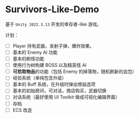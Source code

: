 ﻿# Survivors-Like-Demo

基于 `Unity 2022.3.13` 开发的幸存者-like 游戏。

计划：
+ ☐ Player 持有武器，发射子弹，爆炸效果。
+ ☐ 基本的 Enemy AI 功能
+ ☐ 基本的刷怪功能
+ ☐ 使用行为树构建 BOSS 以及精英怪 AI
+ ☐ **可拾取物品**的功能（包括 Enemy 的掉落物，随机刷新的血包）
+ ☐ 经验系统（单纯包含升级）
+ ☐ 基本的 Buff 系统，在升级时弹出增益选项
+ ☐ 基本的初始房间，可对话，商店购买，武器切换
+ ☐ 对话系统（最好使用 UI Toolkit 做成可视化编辑界面）
+ ☐ 存档
+ ☐ ECS 改造